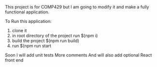 This project is for COMP429 but I am going to modify it and make a fully functional application.

To Run this application:

1. clone it
2. in root directory of the project run $(npm i)
3. build the project $(npm run build)
4. run $(npm run start <port number to start on>

Soon I will add unit tests
More comments
And will also add optional React front end
